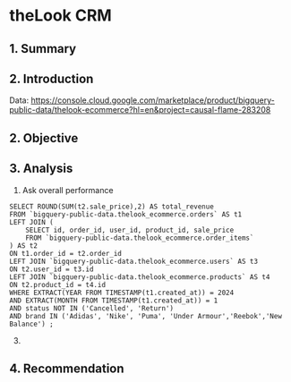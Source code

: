 # theLook CRM

## 1. Summary

## 2. Introduction
Data: https://console.cloud.google.com/marketplace/product/bigquery-public-data/thelook-ecommerce?hl=en&project=causal-flame-283208
## 2. Objective

## 3. Analysis
1. Ask overall performance
   
```
SELECT ROUND(SUM(t2.sale_price),2) AS total_revenue
FROM `bigquery-public-data.thelook_ecommerce.orders` AS t1 
LEFT JOIN (
    SELECT id, order_id, user_id, product_id, sale_price 
    FROM `bigquery-public-data.thelook_ecommerce.order_items`
) AS t2
ON t1.order_id = t2.order_id
LEFT JOIN `bigquery-public-data.thelook_ecommerce.users` AS t3
ON t2.user_id = t3.id
LEFT JOIN `bigquery-public-data.thelook_ecommerce.products` AS t4
ON t2.product_id = t4.id
WHERE EXTRACT(YEAR FROM TIMESTAMP(t1.created_at)) = 2024
AND EXTRACT(MONTH FROM TIMESTAMP(t1.created_at)) = 1
AND status NOT IN ('Cancelled', 'Return')
AND brand IN ('Adidas', 'Nike', 'Puma', 'Under Armour','Reebok','New Balance') ;
```


3. 




## 4. Recommendation
